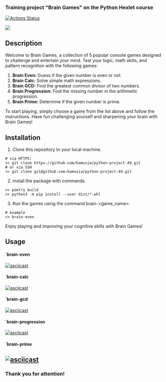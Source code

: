 ### Training project "Brain Games" on the Python Hexlet course

[![Actions Status](https://github.com/kamusia/python-project-49/actions/workflows/hexlet-check.yml/badge.svg)](https://github.com/kamusia/python-project-49/actions)

<a href="https://codeclimate.com/github/kamusia/python-project-49/maintainability"><img src="https://api.codeclimate.com/v1/badges/e9bce50b304179da2025/maintainability" /></a>

## Description
Welcome to Brain Games, a collection of 5 popular console games designed to challenge and entertain your mind. Test your logic, math skills, and pattern recognition with the following games:

1. **Brain Even:** Guess if the given number is even or not.
2. **Brain Calc:** Solve simple math expressions.
3. **Brain GCD:** Find the greatest common divisor of two numbers.
4. **Brain Progression:** Find the missing number in the arithmetic progression.
5. **Brain Prime:** Determine if the given number is prime.

To start playing, simply choose a game from the list above and follow the instructions. Have fun challenging yourself and sharpening your brain with Brain Games!

## Installation
1. Clone this repository to your local machine.
```
# via HTTPS:
>> git clone https://github.com/kamusia/python-project-49.git
# or via SSH
>> git clone git@github.com:kamusia/python-project-49.git
```
2. install the package with commands.
```
>> poetry build
>> python3 -m pip install --user dist/*.whl
```
3. Run the games using the command brain-<game_name>.
```
# example
>> brain-even
```

Enjoy playing and improving your cognitive skills with Brain Games!
## Usage
#### `brain-even
[![asciicast](https://asciinema.org/a/TAYb6mIeK5zQxebn33AaubRo9.svg)](https://asciinema.org/a/TAYb6mIeK5zQxebn33AaubRo9)
#### `brain-calc
[![asciicast](https://asciinema.org/a/6UQriprfaggfmNFjjFhqjaRmQ.svg)](https://asciinema.org/a/6UQriprfaggfmNFjjFhqjaRmQ)
#### `brain-gcd 
[![asciicast](https://asciinema.org/a/HeEvCLCuqWfIgssffrSwDLaSD.svg)](https://asciinema.org/a/HeEvCLCuqWfIgssffrSwDLaSD)
#### `brain-progression
[![asciicast](https://asciinema.org/a/RL80z4VbPrIv1VNZTZb2lufs5.svg)](https://asciinema.org/a/RL80z4VbPrIv1VNZTZb2lufs5)
#### `brain-prime
[![asciicast](https://asciinema.org/a/eyfcQrm6UnV35Mlut0yYqrvPI.svg)](https://asciinema.org/a/eyfcQrm6UnV35Mlut0yYqrvPI)
---
### Thank you for attention!
